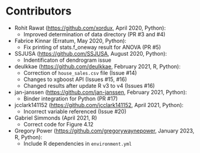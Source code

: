 # Contributors

* Rohit Rawat (https://github.com/xordux, April 2020, Python): 
  * Improved determination of data directory (PR #3 and #4)
* Fabrice Kinnar (Erratum, May 2020, Python):
  * Fix printing of stats.f_oneway result for ANOVA (PR #5)
* SSJUSA (https://github.com/SSJUSA, August 2020, Python):
  * Indentificaton of dendrogram issue
* deulkkae (https://github.com/deulkkae, February 2021, R, Python):
  * Correction of `house_sales.csv` file (Issue #14)
  * Changes to xgboost API (Issues #15, #16)
  * Changed results after update R v3 to v4 (Issues #16)
* jan-janssen  (https://github.com/jan-janssen, February 2021, Python):
  * Binder integration for Python (PR #17)
* jcclark141152 (https://github.com/jcclark141152, April 2021, Python):
  * Incorrect variable referenced (Issue #20)
* Gabriel Simmonds (April 2021, R)
  * Correct code for Figure 4.12 
* Gregory Power (https://github.com/gregorywaynepower, January 2023, R, Python):
  *  Include R dependencies in `environment.yml`
